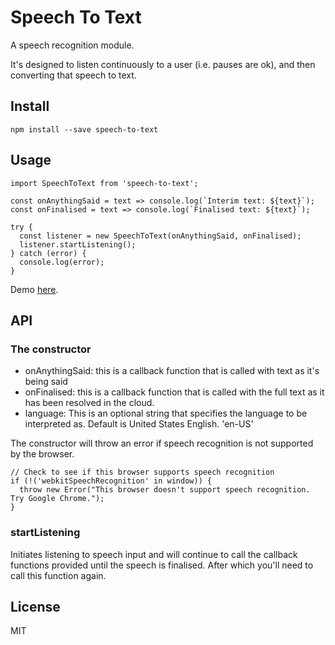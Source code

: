 # Speech To Text

A speech recognition module.

It's designed to listen continuously to a user (i.e. pauses are ok), and then converting that speech to text.

## Install

`npm install --save speech-to-text`

## Usage

````
import SpeechToText from 'speech-to-text';

const onAnythingSaid = text => console.log(`Interim text: ${text}`);
const onFinalised = text => console.log(`Finalised text: ${text}`);

try {
  const listener = new SpeechToText(onAnythingSaid, onFinalised);
  listener.startListening();
} catch (error) {
  console.log(error);
}
````

Demo [here](http://apps.golightlyplus.com/speech-to-text-demo/).

## API

### The constructor

- onAnythingSaid: this is a callback function that is called with text as it's being said
- onFinalised: this is a callback function that is called with the full text as it has been resolved in the cloud.
- language: This is an optional string that specifies the language to be interpreted as. Default is United States English. 'en-US'

The constructor will throw an error if speech recognition is not supported by the browser.
````
// Check to see if this browser supports speech recognition
if (!('webkitSpeechRecognition' in window)) {
  throw new Error("This browser doesn't support speech recognition. Try Google Chrome.");
}
````

### startListening

Initiates listening to speech input and will continue to call the callback functions provided until the speech is finalised. After which you'll need to call this function again.

## License

MIT
